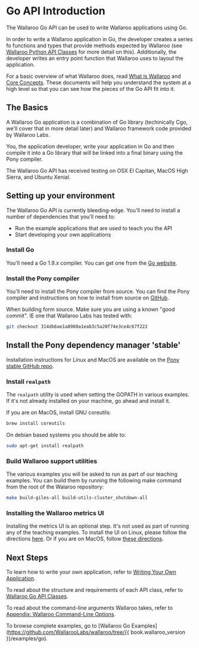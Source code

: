 # Go API Introduction

The Wallaroo Go API can be used to write Wallaroo applications using Go. 

In order to write a Wallaroo application in Go, the developer creates a series fo functions and types that provide methods expected by Wallaroo (see [Wallaroo Python API Classes](api.md) for more detail on this). Additionally, the developer writes an entry point function that Wallaroo uses to layout the application. 

For a basic overview of what Wallaroo does, read [What is Wallaroo](/book/what-is-wallaroo.md) and [Core Concepts](/book/core-concepts/intro.md). These documents will help you understand the system at a high level so that you can see how the pieces of the Go API fit into it.

## The Basics

A Wallaroo Go application is a combination of Go library (techinically Cgo, we'll cover that in more detail later) and Wallaroo framework code provided by Wallaroo Labs.

You, the application developer, write your application in Go and then compile it into a Go library that will be linked into a final binary using the Pony compiler.

The Wallaroo Go API has received testing on OSX El Capitan, MacOS High Sierra, and Ubuntu Xenial.

## Setting up your environment

The Wallaroo Go API is currently bleeding-edge. You'll need to install a number of dependencies that you'll need to:

* Run the example applications that are used to teach you the API
* Start developing your own applications

### Install Go

You'll need a Go 1.9.x compiler. You can get one from the [Go website](https://golang.org/dl/).

### Install the Pony compiler

You'll need to install the Pony compiler from source. You can find the Pony compiler and instructions on how to install from source on [GitHub](https://github.com/ponylang/ponyc).

When building form source. Make sure you are using a known "good commit". IE one that Wallaroo Labs has tested with:

```bash
git checkout 314db6ae1a8960a1eab3c5a20f74e3ce4c67f222
```

## Install the Pony dependency manager 'stable'

Installation instructions for Linux and MacOS are available on the [Pony stable GitHub repo](https://github.com/ponylang/pony-stable).

### Install `realpath`

The `realpath` utility is used when setting the GOPATH in various examples. If it's not already installed on your machine, go ahead and install it.

If you are on MacOS, install GNU coreutils:

```bash
brew install coreutils
```

On debian based systems you should be able to:

```bash
sudo apt-get install realpath
```

### Build Wallaroo support utilities

The various examples you will be asked to run as part of our teaching examples.
You can build them by running the following make command from the root of the Walaroo repository: 

```bash
make build-giles-all build-utils-cluster_shutdown-all
```

### Installing the Wallaroo metrics UI

Installing the metrics UI is an optional step. It's not used as part of running any of the teaching examples. To install the UI on Linux, please follow the directions [here](https://docs.wallaroolabs.com/book/getting-started/linux-setup.html#install-docker). Or if you are on MacOS, follow [these directions](https://docs.wallaroolabs.com/book/getting-started/macos-setup.html#install-docker).

## Next Steps

To learn how to write your own application, refer to [Writing Your Own Application](writing-your-own-application.md).

To read about the structure and requirements of each API class, refer to [Wallaroo Go API Classes](api.md).

To read about the command-line arguments Wallaroo takes, refer to [Appendix: Wallaroo Command-Line Options](/book/appendix/wallaroo-command-line-options.md).

To browse complete examples, go to [Wallaroo Go Examples](https://github.com/WallarooLabs/wallaroo/tree/{{ book.wallaroo_version }}/examples/go).
